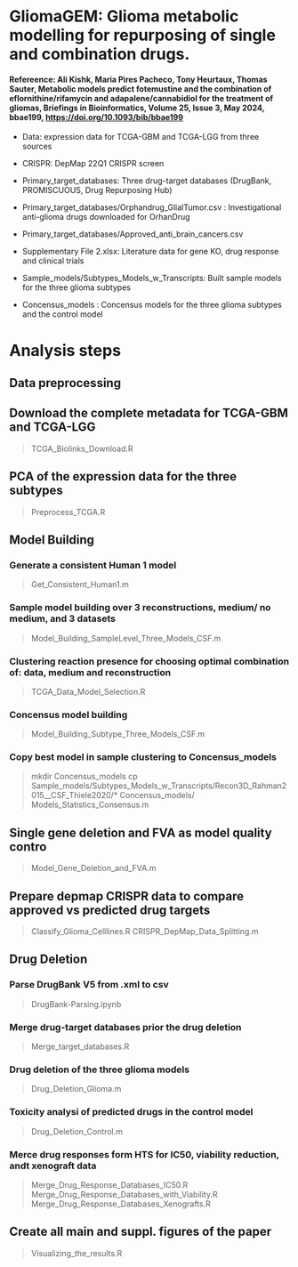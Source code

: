 # GliomaGEM: Glioma metabolic modelling for repurposing of single and combination drugs.

#### Refereence: Ali Kishk, Maria Pires Pacheco, Tony Heurtaux, Thomas Sauter, Metabolic models predict fotemustine and the combination of eflornithine/rifamycin and adapalene/cannabidiol for the treatment of gliomas, Briefings in Bioinformatics, Volume 25, Issue 3, May 2024, bbae199, https://doi.org/10.1093/bib/bbae199

* Data: expression data for TCGA-GBM and TCGA-LGG from three sources
* CRISPR: DepMap 22Q1 CRISPR screen
* Primary_target_databases: Three drug-target databases (DrugBank,  PROMISCUOUS, Drug Repurposing Hub)
* Primary_target_databases/Orphandrug_GlialTumor.csv : Investigational anti-glioma drugs downloaded for OrhanDrug
* Primary_target_databases/Approved_anti_brain_cancers.csv
* Supplementary File 2.xlsx: Literature data for gene KO, drug response and clinical trials

* Sample_models/Subtypes_Models_w_Transcripts: Built sample models for the three glioma subtypes
* Concensus_models : Concensus models for the three glioma subtypes and the control model
# Analysis steps
## Data preprocessing ##
## Download the complete metadata for TCGA-GBM and TCGA-LGG
> TCGA_Biolinks_Download.R

## PCA of the expression data for the three subtypes
> Preprocess_TCGA.R
## Model Building ##
### Generate a consistent Human 1 model
> Get_Consistent_Human1.m
### Sample model building over 3 reconstructions, medium/ no medium, and 3 datasets
> Model_Building_SampleLevel_Three_Models_CSF.m
### Clustering reaction presence for choosing optimal combination of: data, medium and reconstruction
> TCGA_Data_Model_Selection.R

### Concensus model building
> Model_Building_Subtype_Three_Models_CSF.m

### Copy best model in sample clustering to Concensus_models
> mkdir Concensus_models
> cp Sample_models/Subtypes_Models_w_Transcripts/Recon3D_Rahman2015__CSF_Thiele2020/* Concensus_models/
> Models_Statistics_Consensus.m

## Single gene deletion and FVA as model quality contro
> Model_Gene_Deletion_and_FVA.m
## Prepare depmap CRISPR data to compare approved vs predicted drug targets
> Classify_Glioma_Celllines.R
> CRISPR_DepMap_Data_Splitting.m

## Drug Deletion ##
### Parse DrugBank V5 from .xml to csv
> DrugBank-Parsing.ipynb
### Merge drug-target databases prior the drug deletion
> Merge_target_databases.R
### Drug deletion of the three glioma models
> Drug_Deletion_Glioma.m
### Toxicity analysi of predicted drugs in the control model
> Drug_Deletion_Control.m

### Merce drug responses form HTS for IC50, viability reduction, andt xenograft data
> Merge_Drug_Response_Databases_IC50.R
> Merge_Drug_Response_Databases_with_Viability.R
> Merge_Drug_Response_Databases_Xenografts.R

## Create all main and suppl. figures of the paper
> Visualizing_the_results.R
